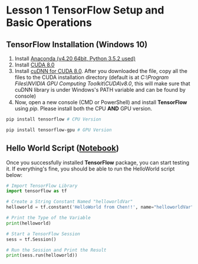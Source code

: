 # Lesson 1 TensorFlow Setup and Basic Operations

## TensorFlow Installation (Windows 10)
1. Install [Anaconda (v4.20 64bit, Python 3.5.2 used)](https://www.continuum.io/downloads)
2. Install [CUDA 8.0](https://developer.nvidia.com/cuda-downloads)
3. Install [cuDNN for CUDA 8.0](https://developer.nvidia.com/cudnn). After you downloaded the file, copy all the files to the CUDA installation directory (default is at *C:\Program Files\NVIDIA GPU Computing Toolkit\CUDA\v8.0*, this will make sure that cuDNN library is under Windows's PATH variable and can be found by console)
4. Now, open a new console (CMD or PowerShell) and install **TensorFlow** using *pip*. Please install both the CPU **AND** GPU version.
```bash
pip install tensorflow # CPU Version

pip install tensorflow-gpu # GPU Version
```

## Hello World Script ([Notebook](https://github.com/chenchen2015/TensorFlowLearning/blob/master/Notebooks/Exp1_1.ipynb))
Once you successfully installed **TensorFlow** package, you can start testing it. If everything's fine, you should be able to run the HelloWorld script below:
```python
# Import TensorFlow Library
import tensorflow as tf

# Create a String Constant Named "helloworldVar"
helloworld = tf.constant('HelloWorld from Chen!!', name="helloworldVar") 

# Print the Type of the Variable
print(helloworld)

# Start a TensorFlow Session
sess = tf.Session()

# Run the Session and Print the Result
print(sess.run(helloworld))
```
